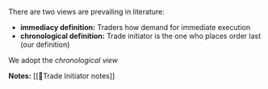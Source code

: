 

There are two views are prevailing in literature:
- **immediacy definition:** Traders how demand for immediate execution
- **chronological definition:** Trade initiator is the one who places order last (our definition)

We adopt the *chronological view*

**Notes:**
[[🔢Trade Initiator notes]]


